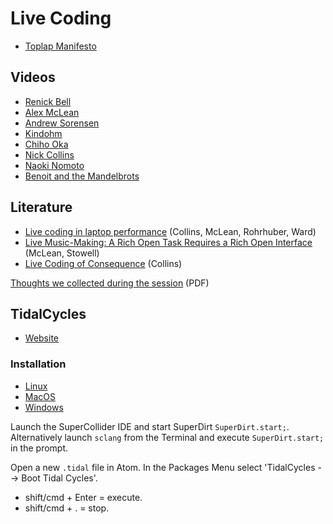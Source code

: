 # Live Coding

- [Toplap Manifesto](https://toplap.org/wiki/ManifestoDraft)

## Videos

- [Renick Bell](https://www.youtube.com/watch?v=6pks_BSqHB0)
- [Alex McLean](https://www.youtube.com/watch?v=FenTeBMkAsQ)
- [Andrew Sorensen](https://www.youtube.com/watch?v=ptf5xNzCSW8)
- [Kindohm](https://www.youtube.com/watch?v=RiEq_h5UQJM)
- [Chiho Oka](https://www.youtube.com/watch?v=4DTn2km1378&list=PLKzJbXgLfe4Jd9H14gupd72pGivczhpMS&index=1)
- [Nick Collins](https://www.youtube.com/watch?v=zJFJEqblEIA)
- [Naoki Nomoto](https://www.youtube.com/watch?v=qFxldfEm7Ek)
- [Benoit and the Mandelbrots](https://www.youtube.com/watch?v=zeNszro5dQ8)

## Literature

- [Live coding in laptop performance](https://www.researchgate.net/publication/228811209_Live_coding_in_laptop_performance) (Collins, McLean, Rohrhuber, Ward)
- [Live Music-Making: A Rich Open Task Requires a Rich Open Interface](https://www.researchgate.net/publication/252066008_Live_Music-Making_A_Rich_Open_Task_Requires_a_Rich_Open_Interface) (McLean, Stowell)
- [Live Coding of Consequence](https://composerprogrammer.com/research/livecodingofconsequence.pdf) (Collins)

[Thoughts we collected during the session](live_coding.pdf) (PDF)

## TidalCycles

- [Website](https://tidalcycles.org/)

### Installation

- [Linux](https://tidalcycles.org/docs/getting-started/linux_install)
- [MacOS](https://tidalcycles.org/docs/getting-started/macos_install)
- [Windows](https://tidalcycles.org/docs/getting-started/windows_install)

Launch the SuperCollider IDE and start SuperDirt `SuperDirt.start;`.
Alternatively launch `sclang` from the Terminal and execute `SuperDirt.start;` in the prompt.

Open a new `.tidal` file in Atom.
In the Packages Menu select 'TidalCycles --> Boot Tidal Cycles'.

- shift/cmd + Enter = execute.
- shift/cmd + . = stop.